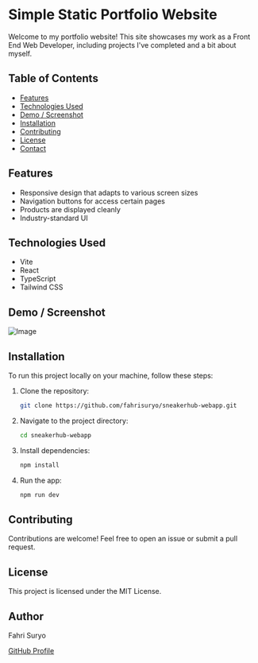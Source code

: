 # Simple Static Portfolio Website

Welcome to my portfolio website! This site showcases my work as a Front End Web Developer, including projects I've completed and a bit about myself.

## Table of Contents

- [Features](#features)
- [Technologies Used](#technologies-used)
- [Demo / Screenshot](#demo--screenshot)
- [Installation](#installation)
- [Contributing](#contributing)
- [License](#license)
- [Contact](#author)

## Features

- Responsive design that adapts to various screen sizes
- Navigation buttons for access certain pages
- Products are displayed cleanly
- Industry-standard UI

## Technologies Used

- Vite
- React
- TypeScript
- Tailwind CSS

## Demo / Screenshot

![Image](https://github.com/user-attachments/assets/2c6da6b2-958e-4071-8d32-1be6b1666818)


## Installation

To run this project locally on your machine, follow these steps:

1. Clone the repository:
   ```bash
   git clone https://github.com/fahrisuryo/sneakerhub-webapp.git
2. Navigate to the project directory:
   ```bash
   cd sneakerhub-webapp
3. Install dependencies:
    ```bash
    npm install
4. Run the app:
    ```bash
    npm run dev

## Contributing

Contributions are welcome! Feel free to open an issue or submit a pull request.

## License

This project is licensed under the MIT License.

## Author

Fahri Suryo

[GitHub Profile](https://github.com/fahrisuryo)